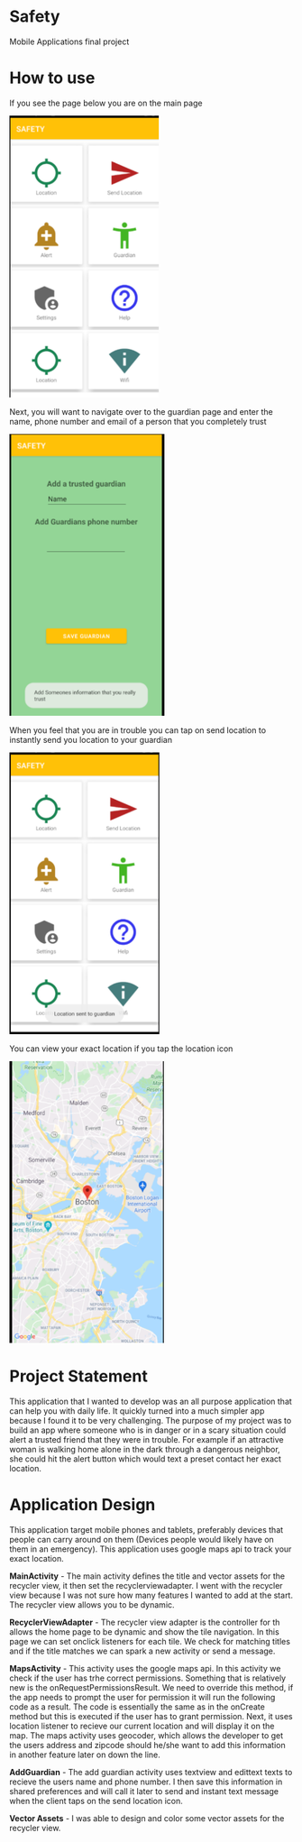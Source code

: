 # Safety
Mobile Applications final project

# How to use
If you see the page below you are on the main page 

<img src="homepgSafet.png" height=500/> 

Next, you will want to navigate over to the guardian page and enter the name, phone number and email of a person that you completely trust

<img src="addGuardian2.png" height=500/>

When you feel that you are in trouble you can tap on send location to instantly send you location to your guardian

<img src="sendSafety.png" height=500/>

You can view your exact location if you tap the location icon

<img src="safetylocation.png" height=500/>


# Project Statement

This application that I wanted to develop was an all purpose application that can help you with daily life. It quickly turned into a much simpler app because I found it to be very challenging. The purpose of my project was to build an app where someone who is in danger or in a scary situation could alert a trusted friend that they were in trouble. For example if an attractive woman is walking home alone in the dark through a dangerous neighbor, she could hit the alert button which would text a preset contact her exact location.

# Application Design

This application target mobile phones and tablets, preferably devices that people can carry around on them (Devices people would likely have on them in an emergency). This application uses google maps api to track your exact location.

<b>MainActivity</b> - The main activity defines the title and vector assets for the recycler view, it then set the recyclerviewadapter. I went with the recycler view because I was not sure how many features I wanted to add at the start. The recycler view allows you to be dynamic.

<b>RecyclerViewAdapter</b> -  The recycler view adapter is the controller for th allows the home page to be dynamic and show the tile navigation. In this page we can set onclick listeners for each tile. We check for matching titles and if the title matches we can spark a new activity or send a message.

<b>MapsActivity</b> - This activity uses the google maps api. In this activity we check if the user has trhe correct permissions. Something that is relatively new is the  onRequestPermissionsResult. We need to override this method, if the app needs to prompt the user for permission it will run the following code as a result. The code is essentially the same as in the onCreate method but this is executed if the user has to grant permission. Next, it uses location listener to recieve our current location and will display it on the map. The maps activity uses geocoder, which allows the developer to get the users address and zipcode should he/she want to add this information in another feature later on down the line.

<b>AddGuardian</b> - The add guardian activity uses textview and edittext texts to recieve the users name and phone number. I then save this information in shared preferences and will call it later to send and instant text message when the client taps on the send location icon.

<b>Vector Assets</b> - I was able to design and color some vector assets for the recycler view.


